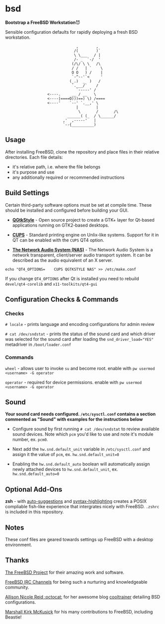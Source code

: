 # bsd

**Bootstrap a FreeBSD Workstation**:smiling_imp:

Sensible configuration defaults for rapidly deploying a fresh BSD workstation. 
````
                                ,        ,         
                               /(        )`        
                               \ \___   / |        
                               /- _  `-/  '        
                              (/\/ \ \   /\        
                              / /   | `    \       
                              O O   ) /    |       
                              `-^--'`<     '       
                             (_.)  _  )   /        
                              `.___/`    /         
                                `-----' /          
                   <----.     __ / __   \          
                   <----|====O)))==) \) /====      
                   <----'    `--' `.__,' \         
                                |        |         
                                 \       /       /\
                            ______( (_  / \______/ 
                          ,'  ,-----'   |          
                          `--{__________)  
````
## Usage

After installing FreeBSD, clone the repository and place files in their relative
directories. Each file details:

* it's relative path, i.e. where the file belongs
* it's purpose and use
* any additionally required or recommended instructions

## Build Settings

Certain third-party software options must be set at compile time. These should be installed and configured before building your GUI. 

* [**QGtkStyle**](https://en.wikipedia.org/wiki/QGtkStyle) - Open source project to create a GTK+ layer for Qt-based applications running on GTK2-based desktops.

* **[CUPS](https://www.freebsd.org/doc/en/articles/cups/)** - Standard printing engine on Unlix-like systems. Support for it in QT can be enabled with the `CUPS` QT4 option.

* [**The Network Audio System (NAS)**](http://www.radscan.com/nas.html) - The Network Audio System is a network transparent, client/server audio transport system. It can be described as the audio equivalent of an X server.


`echo "QT4_OPTIONS=    CUPS QGTKSTYLE NAS" >> /etc/make.conf`

If you change `QT4_OPTIONS` after Qt is installed you need to rebuild `devel/qt4-corelib` and `x11-toolkits/qt4-gui`

## Configuration Checks & Commands

### Checks

`# locale` - prints language and encoding configurations for admin review

`# cat /dev/sndstat` - prints the status of the sound card and which driver was selected for the sound card after loading the `snd_driver_load="YES"` metadriver in `/boot/loader.conf`

### Commands

`wheel` - allows user to invoke `su` and become root. enable with `pw usermod
<username> -G operator`

`operator` - required for device permissions. enable with `pw usermod
<username> -G operator`

## Sound

**Your sound card needs configured. `/etc/sysctl.conf` contains a section
commented as "Sound" with examples for the instructions below**

* Configure sound by first running `# cat /dev/sndstat` to review available sound
devices. Note which `pcm` you'd like to use and note it's module number, ex. `pcm0`.

* Next add the `hw.snd.default_unit` variable in `/etc/sysctl.conf` and assign it
the value of `pcm`, ex. `hw.snd.default_unit=0` 

* Enabling the `hw.snd.default_auto` boolean will automatically assign newly
attached devices to `hw.snd.default_unit`, ex. `hw.snd.default_auto=0`

## Optional Add-Ons

**zsh** - with [auto-suggestions](https://github.com/zsh-users/zsh-autosuggestions) and [syntax-highlighting](https://github.com/zsh-users/zsh-syntax-highlighting/blob/master/INSTALL.md) creates a POSIX compliable fish-like experience that intergrates nicely with FreeBSD. `.zshrc` is included in this repository.

## Notes

These conf files are geared towards settings up FreeBSD with a desktop
environment.

## Thanks

[The FreeBSD Project](https://www.freebsd.org) for their amazing work and software.

[FreeBSD IRC Channels](https://wiki.freebsd.org/IrcChannels) for being such a nurturing and knowledgeable community.

[Allison Nicole Reid :octocat:](https://github.com/okeeblow/) for her awesome blog [cooltrainer](cooltrainer.org) detailing BSD configurations. 

[Marshall Kirk McKusick](https://www.mckusick.com/beastie/mainpage/copyright.html) for his many contributions to FreeBSD, including Beastie! 
